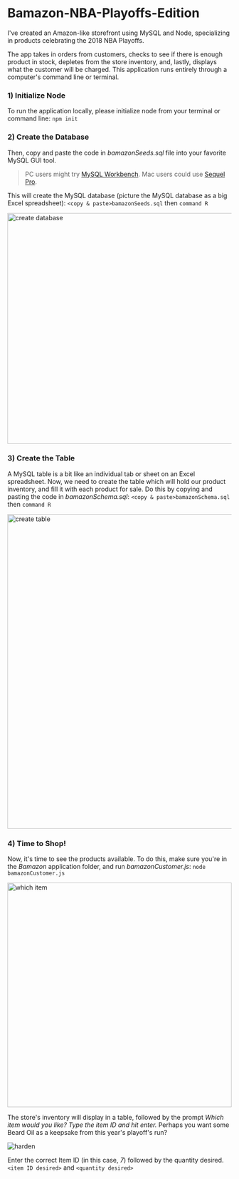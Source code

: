# Bamazon-NBA-Playoffs-Edition
I've created an Amazon-like storefront using MySQL and Node, specializing in products celebrating the 2018 NBA Playoffs. 

The app takes in orders from customers, checks to see if there is enough product in stock, depletes from the store inventory, and, lastly, displays what the customer will be charged. This application runs entirely through a computer's command line or terminal.

### 1) Initialize Node
To run the application locally, please initialize node from your terminal or command line: `npm init`

### 2) Create the Database
Then, copy and paste the code in _bamazonSeeds.sql_ file into your favorite MySQL GUI tool.

> PC users might try [MySQL Workbench](https://www.mysql.com/products/workbench/).
> Mac users could use [Sequel Pro](https://www.sequelpro.com/).

This will create the MySQL database (picture the MySQL database as a big Excel spreadsheet): `<copy & paste>bamazonSeeds.sql` then `command R`

<img width="518" alt="create database" src="https://user-images.githubusercontent.com/34424478/40072125-d06be416-5840-11e8-8f73-feb9b3d54d9c.png">

### 3) Create the Table
A MySQL table is a bit like an individual tab or sheet on an Excel spreadsheet. Now, we need to create the table which will hold our product inventory, and fill it with each product for sale. Do this by copying and pasting the code in _bamazonSchema.sql_: `<copy & paste>bamazonSchema.sql` then `command R`

<img width="706" alt="create table" src="https://user-images.githubusercontent.com/34424478/40072126-d0790114-5840-11e8-991e-25a04f414085.png">

### 4) Time to Shop!
Now, it's time to see the products available. To do this, make sure you're in the _Bamazon_ application folder, and run _bamazonCustomer.js_: `node bamazonCustomer.js`

<img width="504" alt="which item" src="https://user-images.githubusercontent.com/34424478/40072132-d0c00046-5840-11e8-8187-e8f510d20e41.png">

The store's inventory will display in a table, followed by the prompt _Which item would you like? Type the item ID and hit enter._ Perhaps you want some Beard Oil as a keepsake from this year's playoff's run? 

![harden](https://user-images.githubusercontent.com/34424478/40072127-d082549e-5840-11e8-819b-2980720fd567.jpg)

Enter the correct Item ID (in this case, _7_) followed by the quantity desired. `<item ID desired>` and `<quantity desired>`

